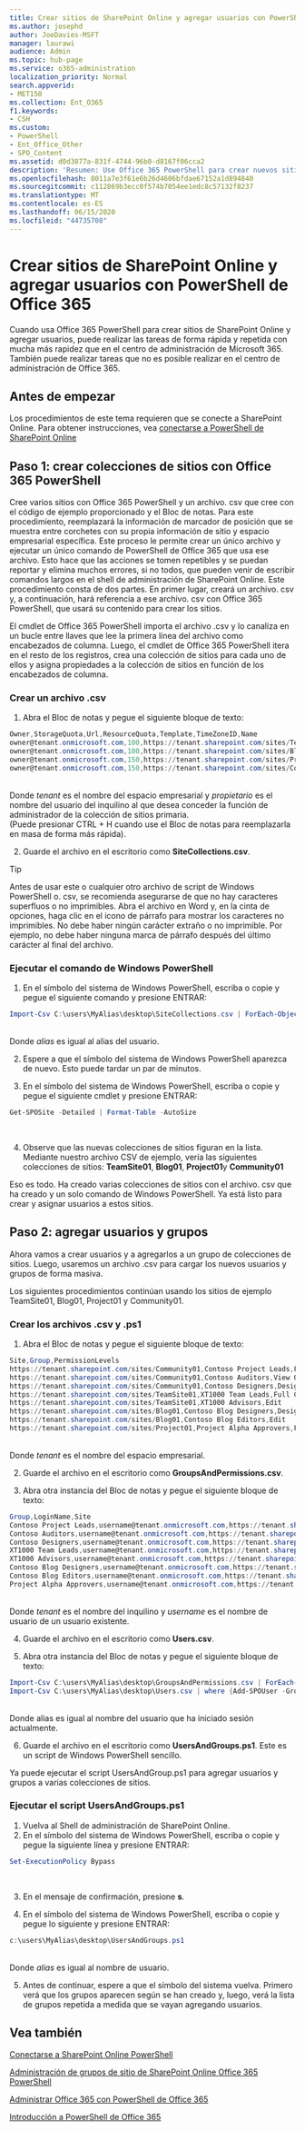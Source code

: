 ```yaml
---
title: Crear sitios de SharePoint Online y agregar usuarios con PowerShell de Office 365
ms.author: josephd
author: JoeDavies-MSFT
manager: laurawi
audience: Admin
ms.topic: hub-page
ms.service: o365-administration
localization_priority: Normal
search.appverid:
- MET150
ms.collection: Ent_O365
f1.keywords:
- CSH
ms.custom:
- PowerShell
- Ent_Office_Other
- SPO_Content
ms.assetid: d0d3877a-831f-4744-96b0-d8167f06cca2
description: 'Resumen: Use Office 365 PowerShell para crear nuevos sitios de SharePoint Online y, después, agregue usuarios y grupos a esos sitios.'
ms.openlocfilehash: 8011a7e3f61e6b26d4606bfdae67152a1d894840
ms.sourcegitcommit: c112869b3ecc0f574b7054ee1edc8c57132f8237
ms.translationtype: MT
ms.contentlocale: es-ES
ms.lasthandoff: 06/15/2020
ms.locfileid: "44735708"
---
```

# <a name="create-sharepoint-online-sites-and-add-users-with-office-365-powershell"></a>Crear sitios de SharePoint Online y agregar usuarios con PowerShell de Office 365

Cuando usa Office 365 PowerShell para crear sitios de SharePoint Online y agregar usuarios, puede realizar las tareas de forma rápida y repetida con mucha más rapidez que en el centro de administración de Microsoft 365. También puede realizar tareas que no es posible realizar en el centro de administración de Office 365. 

## <a name="before-you-begin"></a>Antes de empezar

Los procedimientos de este tema requieren que se conecte a SharePoint Online. Para obtener instrucciones, vea [conectarse a PowerShell de SharePoint Online](https://docs.microsoft.com/powershell/sharepoint/sharepoint-online/connect-sharepoint-online?view=sharepoint-ps)

## <a name="step-1-create-new-site-collections-using-office-365-powershell"></a>Paso 1: crear colecciones de sitios con Office 365 PowerShell

Cree varios sitios con Office 365 PowerShell y un archivo. csv que cree con el código de ejemplo proporcionado y el Bloc de notas. Para este procedimiento, reemplazará la información de marcador de posición que se muestra entre corchetes con su propia información de sitio y espacio empresarial específica. Este proceso le permite crear un único archivo y ejecutar un único comando de PowerShell de Office 365 que usa ese archivo. Esto hace que las acciones se tomen repetibles y se puedan reportar y elimina muchos errores, si no todos, que pueden venir de escribir comandos largos en el shell de administración de SharePoint Online. Este procedimiento consta de dos partes. En primer lugar, creará un archivo. csv y, a continuación, hará referencia a ese archivo. csv con Office 365 PowerShell, que usará su contenido para crear los sitios.

El cmdlet de Office 365 PowerShell importa el archivo .csv y lo canaliza en un bucle entre llaves que lee la primera línea del archivo como encabezados de columna. Luego, el cmdlet de Office 365 PowerShell itera en el resto de los registros, crea una colección de sitios para cada uno de ellos y asigna propiedades a la colección de sitios en función de los encabezados de columna.

### <a name="create-a-csv-file"></a>Crear un archivo .csv

1. Abra el Bloc de notas y pegue el siguiente bloque de texto:<br/>

```powershell
Owner,StorageQuota,Url,ResourceQuota,Template,TimeZoneID,Name
owner@tenant.onmicrosoft.com,100,https://tenant.sharepoint.com/sites/TeamSite01,25,EHS#1,10,Contoso Team Site
owner@tenant.onmicrosoft.com,100,https://tenant.sharepoint.com/sites/Blog01,25,BLOG#0,10,Contoso Blog
owner@tenant.onmicrosoft.com,150,https://tenant.sharepoint.com/sites/Project01,25,PROJECTSITE#0,10,Project Alpha
owner@tenant.onmicrosoft.com,150,https://tenant.sharepoint.com/sites/Community01,25,COMMUNITY#0,10,Community Site
```
<br/>Donde *tenant* es el nombre del espacio empresarial y *propietario* es el nombre del usuario del inquilino al que desea conceder la función de administrador de la colección de sitios primaria.<br/>(Puede presionar CTRL + H cuando use el Bloc de notas para reemplazarla en masa de forma más rápida).<br/>

2. Guarde el archivo en el escritorio como **SiteCollections.csv**.<br/>

> [!TIP]
> Antes de usar este o cualquier otro archivo de script de Windows PowerShell o. csv, se recomienda asegurarse de que no hay caracteres superfluos o no imprimibles. Abra el archivo en Word y, en la cinta de opciones, haga clic en el icono de párrafo para mostrar los caracteres no imprimibles. No debe haber ningún carácter extraño o no imprimible. Por ejemplo, no debe haber ninguna marca de párrafo después del último carácter al final del archivo.

### <a name="run-the-windows-powershell-command"></a>Ejecutar el comando de Windows PowerShell

1. En el símbolo del sistema de Windows PowerShell, escriba o copie y pegue el siguiente comando y presione ENTRAR:<br/>
```powershell
Import-Csv C:\users\MyAlias\desktop\SiteCollections.csv | ForEach-Object {New-SPOSite -Owner $_.Owner -StorageQuota $_.StorageQuota -Url $_.Url -NoWait -ResourceQuota $_.ResourceQuota -Template $_.Template -TimeZoneID $_.TimeZoneID -Title $_.Name}
```
<br/>Donde *alias* es igual al alias del usuario.<br/>

2. Espere a que el símbolo del sistema de Windows PowerShell aparezca de nuevo. Esto puede tardar un par de minutos.<br/>

3. En el símbolo del sistema de Windows PowerShell, escriba o copie y pegue el siguiente cmdlet y presione ENTRAR:<br/>

```powershell
Get-SPOSite -Detailed | Format-Table -AutoSize
```
<br/>

4. Observe que las nuevas colecciones de sitios figuran en la lista. Mediante nuestro archivo CSV de ejemplo, vería las siguientes colecciones de sitios: **TeamSite01**, **Blog01**, **Project01**y **Community01**

Eso es todo. Ha creado varias colecciones de sitios con el archivo. csv que ha creado y un solo comando de Windows PowerShell. Ya está listo para crear y asignar usuarios a estos sitios.

## <a name="step-2-add-users-and-groups"></a>Paso 2: agregar usuarios y grupos

Ahora vamos a crear usuarios y a agregarlos a un grupo de colecciones de sitios. Luego, usaremos un archivo .csv para cargar los nuevos usuarios y grupos de forma masiva.

Los siguientes procedimientos continúan usando los sitios de ejemplo TeamSite01, Blog01, Project01 y Community01.

### <a name="create-csv-and-ps1-files"></a>Crear los archivos .csv y .ps1

1. Abra el Bloc de notas y pegue el siguiente bloque de texto:<br/>

```powershell
Site,Group,PermissionLevels
https://tenant.sharepoint.com/sites/Community01,Contoso Project Leads,Full Control
https://tenant.sharepoint.com/sites/Community01,Contoso Auditors,View Only
https://tenant.sharepoint.com/sites/Community01,Contoso Designers,Design
https://tenant.sharepoint.com/sites/TeamSite01,XT1000 Team Leads,Full Control
https://tenant.sharepoint.com/sites/TeamSite01,XT1000 Advisors,Edit
https://tenant.sharepoint.com/sites/Blog01,Contoso Blog Designers,Design
https://tenant.sharepoint.com/sites/Blog01,Contoso Blog Editors,Edit
https://tenant.sharepoint.com/sites/Project01,Project Alpha Approvers,Full Control
```
<br/>Donde *tenant* es el nombre del espacio empresarial.<br/>

2. Guarde el archivo en el escritorio como **GroupsAndPermissions.csv**.<br/>

3. Abra otra instancia del Bloc de notas y pegue el siguiente bloque de texto:<br/>

```powershell
Group,LoginName,Site
Contoso Project Leads,username@tenant.onmicrosoft.com,https://tenant.sharepoint.com/sites/Community01
Contoso Auditors,username@tenant.onmicrosoft.com,https://tenant.sharepoint.com/sites/Community01
Contoso Designers,username@tenant.onmicrosoft.com,https://tenant.sharepoint.com/sites/Community01
XT1000 Team Leads,username@tenant.onmicrosoft.com,https://tenant.sharepoint.com/sites/TeamSite01
XT1000 Advisors,username@tenant.onmicrosoft.com,https://tenant.sharepoint.com/sites/TeamSite01
Contoso Blog Designers,username@tenant.onmicrosoft.com,https://tenant.sharepoint.com/sites/Blog01
Contoso Blog Editors,username@tenant.onmicrosoft.com,https://tenant.sharepoint.com/sites/Blog01
Project Alpha Approvers,username@tenant.onmicrosoft.com,https://tenant.sharepoint.com/sites/Project01
```
<br/>Donde *tenant* es el nombre del inquilino y *username* es el nombre de usuario de un usuario existente.<br/>

4. Guarde el archivo en el escritorio como **Users.csv**.<br/>

5. Abra otra instancia del Bloc de notas y pegue el siguiente bloque de texto:<br/>

```powershell
Import-Csv C:\users\MyAlias\desktop\GroupsAndPermissions.csv | ForEach-Object {New-SPOSiteGroup -Group $_.Group -PermissionLevels $_.PermissionLevels -Site $_.Site}
Import-Csv C:\users\MyAlias\desktop\Users.csv | where {Add-SPOUser -Group $_.Group –LoginName $_.LoginName -Site $_.Site}
```
<br/>Donde alias es igual al nombre del usuario que ha iniciado sesión actualmente.<br/>

6. Guarde el archivo en el escritorio como **UsersAndGroups.ps1**. Este es un script de Windows PowerShell sencillo.

Ya puede ejecutar el script UsersAndGroup.ps1 para agregar usuarios y grupos a varias colecciones de sitios.

### <a name="run-usersandgroupsps1-script"></a>Ejecutar el script UsersAndGroups.ps1

1. Vuelva al Shell de administración de SharePoint Online.<br/>
2. En el símbolo del sistema de Windows PowerShell, escriba o copie y pegue la siguiente línea y presione ENTRAR:<br/>
```powershell
Set-ExecutionPolicy Bypass
```
<br/>

3. En el mensaje de confirmación, presione **s**.<br/>

4. En el símbolo del sistema de Windows PowerShell, escriba o copie y pegue lo siguiente y presione ENTRAR:<br/>

```powershell
c:\users\MyAlias\desktop\UsersAndGroups.ps1
```
<br/>Donde *alias* es igual al nombre de usuario.<br/>

5. Antes de continuar, espere a que el símbolo del sistema vuelva. Primero verá que los grupos aparecen según se han creado y, luego, verá la lista de grupos repetida a medida que se vayan agregando usuarios.

## <a name="see-also"></a>Vea también

[Conectarse a SharePoint Online PowerShell](https://docs.microsoft.com/powershell/sharepoint/sharepoint-online/connect-sharepoint-online?view=sharepoint-ps)

[Administración de grupos de sitio de SharePoint Online Office 365 PowerShell](manage-sharepoint-site-groups-with-powershell.md)

[Administrar Office 365 con PowerShell de Office 365](manage-office-365-with-office-365-powershell.md)
  
[Introducción a PowerShell de Office 365](getting-started-with-office-365-powershell.md)

